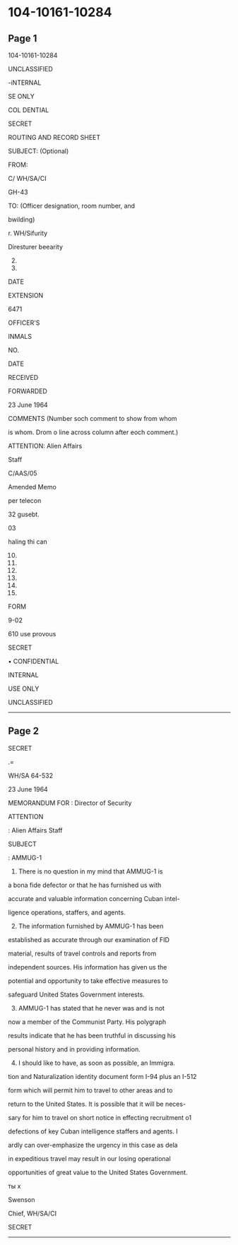 # 104-10161-10284

## Page 1

104-10161-10284

UNCLASSIFIED

-iNTERNAL

SE ONLY

COL DENTIAL

SECRET

ROUTING AND RECORD SHEET

SUBJECT: (Optional)

FROM:

C/ WH/SA/CI

GH-43

TO: (Officer designation, room number, and

bwilding)

r. WH/Sifurity

Diresturer beearity

2.

3.

DATE

EXTENSION

6471

OFFICER'S

INMALS

NO.

DATE

RECEIVED

FORWARDED

23 June 1964

COMMENTS (Number soch comment to show from whom

is whom. Drom o line across column after eoch comment.)

ATTENTION: Alien Affairs

Staff

C/AAS/05

Amended Memo

per telecon

32 gusebt.

03

haling thi can

10.

18.

12.

13.

14.

13.

FORM

9-02

610 use provous

SECRET

• CONFIDENTIAL

INTERNAL

USE ONLY

UNCLASSIFIED

---

## Page 2

SECRET

.=

WH/SA 64-532

23 June 1964

MEMORANDUM FOR : Director of Security

ATTENTION

: Alien Affairs Staff

SUBJECT

: AMMUG-1

1. There is no question in my mind that AMMUG-1 is

a bona fide defector or that he has furnished us with

accurate and valuable information concerning Cuban intel-

ligence operations, staffers, and agents.

2. The information furnished by AMMUG-1 has been

established as accurate through our examination of FID

material, results of travel controls and reports from

independent sources. His information has given us the

potential and opportunity to take effective measures to

safeguard United States Government interests.

3. AMMUG-1 has stated that he never was and is not

now a member of the Communist Party. His polygraph

results indicate that he has been truthful in discussing his

personal history and in providing information.

4. I should like to have, as soon as possible, an Immigra.

tion and Naturalization identity document form I-94 plus an I-512

form which will permit him to travel to other areas and to

return to the United States. It is possible that it will be neces-

sary for him to travel on short notice in effecting recruitment o1

defections of key Cuban intelligence staffers and agents. I

ardly can over-emphasize the urgency in this case as dela

in expeditious travel may result in our losing operational

opportunities of great value to the United States Government.

ты х

Swenson

Chief, WH/SA/CI

SECRET

---

